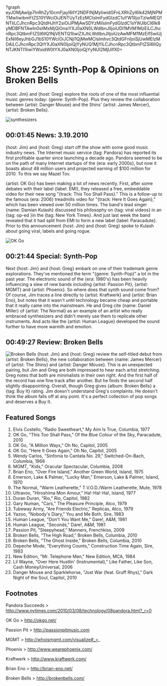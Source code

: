 ?graph eyJOMjAwIjp7InRhZy10cmFjayI6IlY2NDFINjMyIiwidGFnLXRhZyI6Ik42MjNPMTMwIiwibmFtZS10YWciOiJENTUyTzEzMCIsImFydGlzdC1uYW1lIjoiTzIwMEQ1NTIiLCJhcnRpc3QtdHJhY2siOiJPMjAwSDYzMiIsImFydGlzdC1sYWJlbCI6Ik8yMDBFNTAwIn0sIlMxMjQiOnsiYXJ0aXN0LWdlbnJlIjoiUDI1MVM1MzEiLCJhcnRpc3QtbmFtZSI6IlQ1NjVENTQ1IiwiZXJhLWdlbnJlIjoiUzAwMFM1MzEifSwiUjExNiI6eyJhbGJ1bS10YWciOiJCNjI1QjMwMCIsImhvc3QtdGFnIjoiSjUwMEIzMDAiLCJhcnRpc3QtYXJ0aXN0IjoiQjYyNUQ1MjYiLCJhcnRpc3QtbmFtZSI6IlQyNTJKNTI1IiwiYWxidW0tYXJ0aXN0IjoiQjYyNUI2MjUifX0=

# Show 225: Synth-Pop & Opinions on Broken Bells
{host: Jim} and {host: Greg} explore the roots of one of the most influential music genres today: {genre: Synth-Pop}. Plus they review the collaboration between {artist: Danger Mouse} and the Shins' {artist: James Mercer}, {artist: Broken Bells}.

![synthesizers](http://static.soundopinions.org/images/2010/synth/2.jpg)

## 00:01:45 News: 3.19.2010
{host: Jim} and {host: Greg} start off the show with some good music industry news. The Internet music service {tag: Pandora} has reported its first profitable quarter since launching a decade ago. Pandora seemed to be on the path of many Internet startups of the {era: early 2000s}, but now it boasts about 48 million users and projected earning of $100 million for 2010. To this we say Mazel Tov.

{artist: OK Go} has been making a lot of news recently. First, after some debates with their label {label: EMI}, they released a free, embeddable video for their new song "{track: This Too Shall Pass}." This is a follow-up to the famous {era: 2006} treadmills video for "{track: Here It Goes Again}," which has been viewed over 50 million times. The band's lead singer {name: Damian Kulash} discussed his philosophy on {tag: viral videos} in an {tag: op-ed }in the {tag: New York Times}. And just last week the band revealed that it had split from EMI to form a new label {label: Paracadute}. Prior to this announcement {host: Jim} and {host: Greg} spoke to Kulash about going viral, labels and going rogue.

![OK Go](http://static.soundopinions.org/images/2010/ok_go.jpg)

## 00:21:44 Special: Synth-Pop
Next {host: Jim} and {host: Greg} embark on one of their trademark genre explorations. They've mentioned the term "{genre: Synth-Pop}" a lot in the past year. The electronic sound of the {era: 1980's} has been heavily influencing a slew of new bands including {artist: Passion Pit}, {artist: MGMT} and {artist: Phoenix}. So where does that synth sound come from? Of course, Jim traces a line directly to {artist: Kraftwerk} and {artist: Brian Eno}, but notes that it wasn't until technology became cheap and portable that it really came into the mainstream. He and Greg cite {name: Daniel Miller} of {artist: The Normal} as an example of an artist who really embraced synthesizers and didn't merely use them to replicate other instruments. And acts like the {artist: Human League} developed the sound further to have more warmth and emotion.

## 00:49:27 Review: Broken Bells
![Broken Bells](http://is5.mzstatic.com/image/thumb/Music/v4/bf/14/95/bf1495d7-5ef2-9bb4-9b3e-974cdde3cbc0/source/600x600bb.jpg "345658567/353032605")
{host: Jim} and {host: Greg} review the self-titled debut from {artist: Broken Bells}, the new collaboration between {name: James Mercer} of {artist: The Shins} and {artist: Danger Mouse}. This is an unexpected pairing, but Jim and Greg are both impressed to hear each artist stretching. Greg notes that both are minimalists in their own right. And the first half of the record has one fine track after another. But he finds the second half slightly disappointing. Overall, though Greg gives {album: Broken Bells} a {tag: Buy It} rating. Jim doesn't understand Greg's complaints. He doesn't think the album falls off at any point. It's a perfect collection of pop songs and deserves a Buy It.

## Featured Songs
1. Elvis Costello, "Radio Sweetheart," My Aim Is True, Columbia, 1977
2. OK Go, "This Too Shall Pass," Of the Blue Colour of the Sky, Paracadute, 2010
3. OK Go, "A Million Ways," Oh No, Capitol, 2005
4. OK Go, "Here It Goes Again," Oh No, Capitol, 2005
5. Wendy Carlos, "Sinfonia to Cantata No. 29," Switched-On-Bach, Columbia, 1968
6. MGMT, "Kids," Oracular Spectacular, Columbia, 2008
7. Brian Eno, "Over Fire Island," Another Green World, Island, 1975
8. Emerson, Lake & Palmer, "Lucky Man," Emerson, Lake & Palmer, Island, 1970
9. The Normal, "Warm Leatherette," T.V.O.D./Warm Leatherette, Mute, 1978
10. Ultravox, "Hiroshima Mon Amour," Ha!-Ha!-Ha!, Island, 1977
11. Duran Duran, "Rio," Rio, Capitol, 1982
12. Gary Numan, "Cars," The Pleasure Principle, Atco, 1979
13. Tubeway Army, "Are Friends Electric," Replicas, Atco, 1979
14. Yazoo, "Nobody's Diary," You and Me Both, Sire, 1983
15. Human League, "Don't You Want Me," Dare!, A&M, 1981
16. Human League, "Seconds," Dare!, A&M, 1981
17. Passion Pit, "Sleepyhead," Manners, Frenchkiss, 2009
18. Broken Bells, "The High Road," Broken Bells, Columbia, 2010
19. Broken Bells, "The Ghost Inside," Broken Bells, Columbia, 2010
20. Depeche Mode, "Everything Counts," Construction Time Again, Sire, 1983
21. New Edition, "Mr. Telephone Man," New Edition, MCA, 1984
22. Lil Wayne, "Over Here Hustlin' (Instrumental)," Like Father, Like Son, Cash Money/Universal, 2006
23. Danger Mouse and Sparklehorse, "Just War (feat. Gruff Rhys)," Dark Night of the Soul, Capitol, 2010

## Footnotes

Pandora Succeeds > http://www.nytimes.com/2010/03/08/technology/08pandora.html?_r=0

OK Go > http://okgo.net/

Passion Pit > http://passionpitmusic.com

MGMT > http://whoismgmt.com/visualize#_=_

Phoenix > http://www.wearephoenix.com/

Kraftwerk > http://www.kraftwerk.com/

Brian Eno > http://brian-eno.net/

Broken Bells > http://brokenbells.com/